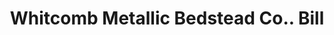 ---
doi: 10.7916/D82R53VK
date_other: '1890'
date_other_textual: 1890-1899
form: printed ephemera
genre:
- Invoices
name:
- Whitcomb Metallic Bedstead Co.
object_in_context_url: https://biggert.cul.columbia.edu/items/view/ave_biggert_01824
subject_hierarchical_geographic:
- Birmingham, Connecticut, United States
subject_name:
- Whitcomb Metallic Bedstead Co.
title: Whitcomb Metallic Bedstead Co.. Bill
sort_title: Whitcomb Metallic Bedstead Co.. Bill
call_number: ave_biggert_01824
coordinates:
- 41.32666666666667,-73.08222222222221
pid: ave_biggert_01824
identifiers: ave_biggert_01824
thumbnail: false
permalink: /biggert/ave_biggert_01824/
layout: iiif-image-page
---